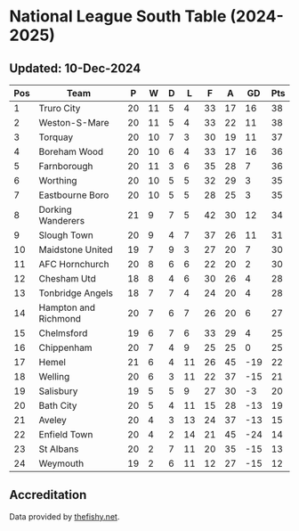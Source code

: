 # National League South Table (2024-2025)
## Updated: 10-Dec-2024

| Pos | Team | P | W | D | L | F | A | GD | Pts |
| --- | --- | --- | --- | --- | --- | --- | --- | --- | --- |
| 1 | Truro City | 20 | 11 | 5 | 4 | 33 | 17 | 16 | 38 |
| 2 | Weston-S-Mare | 20 | 11 | 5 | 4 | 33 | 22 | 11 | 38 |
| 3 | Torquay | 20 | 10 | 7 | 3 | 30 | 19 | 11 | 37 |
| 4 | Boreham Wood | 20 | 10 | 6 | 4 | 33 | 17 | 16 | 36 |
| 5 | Farnborough | 20 | 11 | 3 | 6 | 35 | 28 | 7 | 36 |
| 6 | Worthing | 20 | 10 | 5 | 5 | 32 | 29 | 3 | 35 |
| 7 | Eastbourne Boro | 20 | 10 | 5 | 5 | 28 | 25 | 3 | 35 |
| 8 | Dorking Wanderers | 21 | 9 | 7 | 5 | 42 | 30 | 12 | 34 |
| 9 | Slough Town | 20 | 9 | 4 | 7 | 37 | 26 | 11 | 31 |
| 10 | Maidstone United | 19 | 7 | 9 | 3 | 27 | 20 | 7 | 30 |
| 11 | AFC Hornchurch | 20 | 8 | 6 | 6 | 22 | 20 | 2 | 30 |
| 12 | Chesham Utd | 18 | 8 | 4 | 6 | 30 | 26 | 4 | 28 |
| 13 | Tonbridge Angels | 18 | 7 | 7 | 4 | 24 | 20 | 4 | 28 |
| 14 | Hampton and Richmond | 20 | 7 | 6 | 7 | 26 | 20 | 6 | 27 |
| 15 | Chelmsford | 19 | 6 | 7 | 6 | 33 | 29 | 4 | 25 |
| 16 | Chippenham | 20 | 7 | 4 | 9 | 25 | 25 | 0 | 25 |
| 17 | Hemel | 21 | 6 | 4 | 11 | 26 | 45 | -19 | 22 |
| 18 | Welling | 20 | 6 | 3 | 11 | 22 | 37 | -15 | 21 |
| 19 | Salisbury | 19 | 5 | 5 | 9 | 27 | 30 | -3 | 20 |
| 20 | Bath City | 20 | 5 | 4 | 11 | 15 | 28 | -13 | 19 |
| 21 | Aveley | 20 | 4 | 3 | 13 | 24 | 37 | -13 | 15 |
| 22 | Enfield Town | 20 | 4 | 2 | 14 | 21 | 45 | -24 | 14 |
| 23 | St Albans | 20 | 2 | 7 | 11 | 20 | 35 | -15 | 13 |
| 24 | Weymouth | 19 | 2 | 6 | 11 | 12 | 27 | -15 | 12 |

## Accreditation 

Data provided by [thefishy.net](https://www.thefishy.net/).